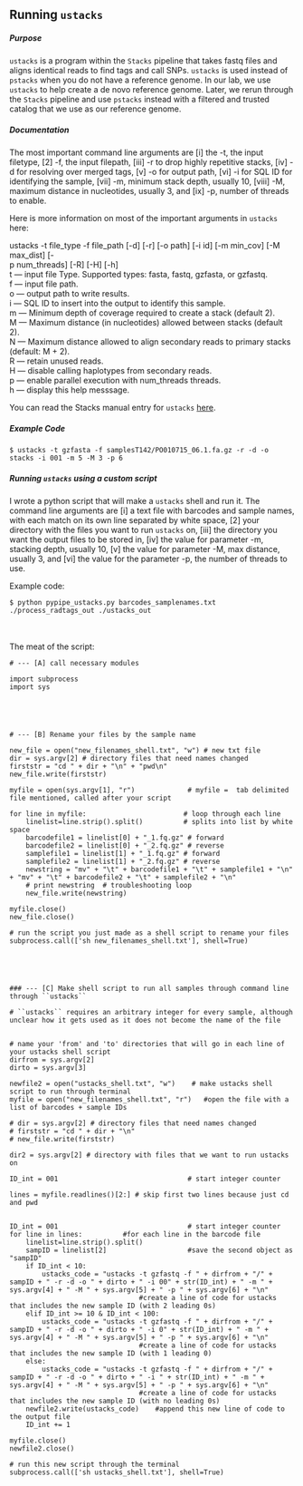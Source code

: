 ## Running ``ustacks``


##### Purpose
``ustacks`` is a program within the ``Stacks`` pipeline that takes fastq files and aligns identical reads to find tags and call SNPs. ``ustacks`` is used instead of ``pstacks`` when you do not have a reference genome. In our lab, we use ``ustacks`` to help create a de novo reference genome. Later, we rerun through the ``Stacks`` pipeline and use ``pstacks`` instead with a filtered and trusted catalog that we use as our reference genome.

##### Documentation

The most important command line arguments are [i] the -t, the input filetype, [2] -f, the input filepath, [iii] -r to drop highly repetitive stacks, [iv] -d for resolving over merged tags, [v] -o for output path, [vi] -i for SQL ID for identifying the sample, [vii] -m, minimum stack depth, usually 10, [viii] -M, maximum distance in nucleotides, usually 3, and [ix] -p, number of threads to enable.

Here is more information on most of the important arguments in ``ustacks`` here:

ustacks -t file_type -f file_path [-d] [-r] [-o path] [-i id] [-m min_cov] [-M max_dist] [-<br>p num_threads] [-R] [-H] [-h]
<br>t — input file Type. Supported types: fasta, fastq, gzfasta, or gzfastq.
<br>f — input file path.
<br>o — output path to write results.
<br>i — SQL ID to insert into the output to identify this sample.
<br>m — Minimum depth of coverage required to create a stack (default 2).
<br>M — Maximum distance (in nucleotides) allowed between stacks (default 2).
<br>N — Maximum distance allowed to align secondary reads to primary stacks (default: M + 2).
<br>R — retain unused reads.
<br>H — disable calling haplotypes from secondary reads.
<br>p — enable parallel execution with num_threads threads.
<br>h — display this help messsage.

You can read the Stacks manual entry for ``ustacks`` [here](http://catchenlab.life.illinois.edu/stacks/comp/ustacks.php).

##### Example Code

``$	ustacks -t gzfasta -f samplesT142/PO010715_06.1.fa.gz -r -d -o stacks -i 001 -m 5 -M 3 -p 6 ``

##### Running ``ustacks`` using a custom script

I wrote a python script that will make a ``ustacks`` shell and run it. The command line arguments are [i] a text file with barcodes and sample names, with each match on its own line separated by white space, [2] your directory with the files you want to run ``ustacks`` on, [iii] the directory you want the output files to be stored in, [iv] the value for parameter -m, stacking depth, usually 10, [v] the value for parameter -M, max distance, usually 3, and [vi] the value for the parameter -p, the number of threads to use.

Example code:
<br>
```
$ python pypipe_ustacks.py barcodes_samplenames.txt ./process_radtags_out ./ustacks_out
```
<br>
<br>
The meat of the script:

```
# --- [A] call necessary modules

import subprocess
import sys 





# --- [B] Rename your files by the sample name

new_file = open("new_filenames_shell.txt", "w") # new txt file
dir = sys.argv[2] # directory files that need names changed
firststr = "cd " + dir + "\n" + "pwd\n"
new_file.write(firststr)

myfile = open(sys.argv[1], "r")				# myfile =  tab delimited file mentioned, called after your script

for line in myfile:						   # loop through each line
	linelist=line.strip().split()		   # splits into list by white space
	barcodefile1 = linelist[0] + "_1.fq.gz" # forward
	barcodefile2 = linelist[0] + "_2.fq.gz" # reverse
	samplefile1 = linelist[1] + "_1.fq.gz" # forward
	samplefile2 = linelist[1] + "_2.fq.gz" # reverse
	newstring = "mv" + "\t" + barcodefile1 + "\t" + samplefile1 + "\n" + "mv" + "\t" + barcodefile2 + "\t" + samplefile2 + "\n"
	# print newstring  # troubleshooting loop
	new_file.write(newstring)

myfile.close()
new_file.close()

# run the script you just made as a shell script to rename your files
subprocess.call(['sh new_filenames_shell.txt'], shell=True)

 



### --- [C] Make shell script to run all samples through command line through ``ustacks``

# ``ustacks`` requires an arbitrary integer for every sample, although unclear how it gets used as it does not become the name of the file


# name your 'from' and 'to' directories that will go in each line of your ustacks shell script
dirfrom = sys.argv[2]
dirto = sys.argv[3]

newfile2 = open("ustacks_shell.txt", "w")	 # make ustacks shell script to run through terminal
myfile = open("new_filenames_shell.txt", "r")	#open the file with a list of barcodes + sample IDs

# dir = sys.argv[2] # directory files that need names changed
# firststr = "cd " + dir + "\n"
# new_file.write(firststr)

dir2 = sys.argv[2] # directory with files that we want to run ustacks on

ID_int = 001								# start integer counter

lines = myfile.readlines()[2:] # skip first two lines because just cd and pwd


ID_int = 001								# start integer counter
for line in lines: 			#for each line in the barcode file	
	linelist=line.strip().split()	
	sampID = linelist[2] 					#save the second object as "sampID"
	if ID_int < 10: 
		ustacks_code = "ustacks -t gzfastq -f " + dirfrom + "/" + sampID + " -r -d -o " + dirto + " -i 00" + str(ID_int) + " -m " + sys.argv[4] + " -M " + sys.argv[5] + " -p " + sys.argv[6] + "\n"
								#create a line of code for ustacks that includes the new sample ID (with 2 leading 0s)
	elif ID_int >= 10 & ID_int < 100: 
		ustacks_code = "ustacks -t gzfastq -f " + dirfrom + "/" + sampID + " -r -d -o " + dirto + " -i 0" + str(ID_int) + " -m " + sys.argv[4] + " -M " + sys.argv[5] + " -p " + sys.argv[6] + "\n"
								#create a line of code for ustacks that includes the new sample ID (with 1 leading 0)
	else: 
		ustacks_code = "ustacks -t gzfastq -f " + dirfrom + "/" + sampID + " -r -d -o " + dirto + " -i " + str(ID_int) + " -m " + sys.argv[4] + " -M " + sys.argv[5] + " -p " + sys.argv[6] + "\n"
								#create a line of code for ustacks that includes the new sample ID (with no leading 0s)
	newfile2.write(ustacks_code)	#append this new line of code to the output file
	ID_int += 1

myfile.close()
newfile2.close()

# run this new script through the terminal
subprocess.call(['sh ustacks_shell.txt'], shell=True)

```

